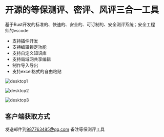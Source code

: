 # 开源的等保测评、密评、风评三合一工具

基于Rust开发的标准的、快速的、安全的、可订制的、安全测评系统；安全工程师的vscode

- 支持插件开发
- 支持编辑锁定功能
- 支持自定义知识库
- 支持局域网共享编辑
- 制作导入导出
- 支持excel格式的自由粘贴



![desktop1](./asset/mac-1.png)

![desktop2](./asset/windows-1.png)

![desktop3](./asset/mac-2.png)


## 客户端获取方式
发送邮件到[987763485@qq.com](987763485@qq.com) 备注等保测评工具